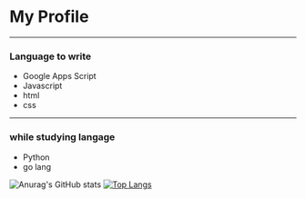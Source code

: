 <h1>My Profile</h1>
<hr>
<h3>Language to write</h3>
<ul>
  <li>Google Apps Script</li>
  <li>Javascript</li>
  <li>html</li>
  <li>css</li>
</ul>

<hr>
<h3>while studying langage</h3>
<ul>
  <li>Python</li>
  <li>go lang</li>
</ul>

![Anurag's GitHub stats](https://github-readme-stats.vercel.app/api?username=Ryo-1103&show_icons=true&theme=tokyonight)
[![Top Langs](https://github-readme-stats.vercel.app/api/top-langs/?username=Ryo-1103)](https://github.com/anuraghazra/github-readme-stats)

